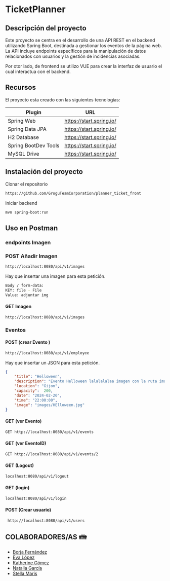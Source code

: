 # TicketPlanner

## Descripción del proyecto

Este proyecto se centra en el desarrollo de una API REST en el backend utilizando Spring Boot, destinada a gestionar los eventos de la página web. La API incluye endpoints específicos para la manipulación de datos relacionados con usuarios y la gestión de incidencias asociadas.

Por otor lado, de frontend se utilizo VUE para crear la interfaz de usuario el cual interactua con el backend.


## Recursos

El proyecto esta creado con las siguientes tecnologías:

| Plugin               | URL                       |
| -------------------- | ------------------------- |
| Spring Web           | https://start.spring.io/  |
| Spring Data JPA      | https://start.spring.io/  |
| H2 Database          | https://start.spring.io/  |
| Spring BootDev Tools | https://start.spring.io/  |
| MySQL Drive          | https://start.spring.io/  |


## Instalación del proyecto

Clonar el repositorio

```sh
https://github.com/GroguTeamCorporation/planner_ticket_front
```

Iniciar backend

```sh
mvn spring-boot:run
```

## Uso en Postman

### endpoints Imagen

### POST Añadir Imagen 

```sh
http://localhost:8080/api/v1/images
```
Hay que insertar una imagen para esta petición.

```sh
Body / form-data:
KEY: file - File
Value: adjuntar img
```

#### GET Imagen

```sh
http://localhost:8080/api/v1/images
```

### Eventos


#### POST (crear Evento )

```sh
http://localhost:8080/api/v1/employee
```

Hay que insertar un JSON para esta petición.

```json
{
    "title": "Helloween",
    "description": "Evento Helloween lalalalalaa imagen con la ruta images / imagen agregado con foto??",
    "location": "Gijon",
    "capacity":  200,
    "date": "2024-02-20",
    "time": "22:00:00",
    "image": "images/HElloween.jpg"
}
```

#### GET (ver Evento)

```sh
GET http://localhost:8080/api/v1/events
```
#### GET (ver EventoID)

```sh
GET http://localhost:8080/api/v1/events/2
```

#### GET (Logout)

```sh
localhost:8080/api/v1/logout
```

#### GET (login)

```sh
localhost:8080/api/v1/login
```

#### POST (Crear usuario)
```sh
 http://localhost:8080/api/v1/users
```


## COLABORADORES/AS  :family:

- [Borja Fernández](https://github.com/BarmanDev)
- [Eva López](https://github.com/EvaMLopez)
- [Katherine Gómez](https://github.com/kaligocas)
- [Natalia García](https://github.com/natt83)
- [Stella Maris](https://github.com/Stegonyrob)
